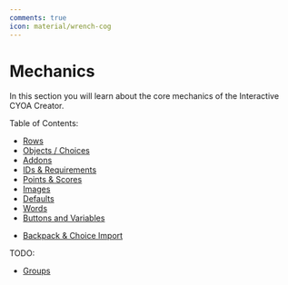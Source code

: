 ```yaml
---
comments: true
icon: material/wrench-cog
---
```


# Mechanics
In this section you will learn about the core mechanics of the Interactive
CYOA Creator.

<!-- [Continue to Rows](./rows/){ .md-button } -->

Table of Contents:
<!-- Leave space below -->

* [Rows](./rows/)
* [Objects / Choices](./objects/)
* [Addons](./addons/)
* [IDs & Requirements](./ids-and-requirements/)
* [Points & Scores](./points-and-scores/)
* [Images](./images/)
* [Defaults](./defaults/)
* [Words](./words/)
* [Buttons and Variables](./buttons-and-variables/)
<!-- Groups goes here -->
* [Backpack & Choice Import](./backpack-and-choice-import/)

TODO:
<!-- Leave space below -->

<!-- * [Buttons & Variables](./buttons-and-variables/) -->
* [Groups](./groups/)
